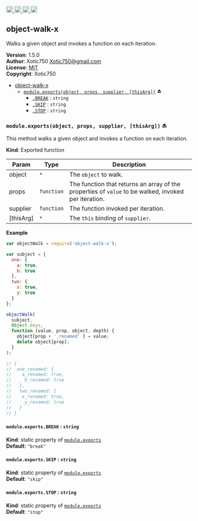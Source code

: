 <a href="https://travis-ci.org/Xotic750/object-walk-x"
   title="Travis status">
<img
   src="https://travis-ci.org/Xotic750/object-walk-x.svg?branch=master"
   alt="Travis status" height="18"/>
</a>
<a href="https://david-dm.org/Xotic750/object-walk-x"
   title="Dependency status">
<img src="https://david-dm.org/Xotic750/object-walk-x.svg"
   alt="Dependency status" height="18"/>
</a>
<a href="https://david-dm.org/Xotic750/object-walk-x#info=devDependencies"
   title="devDependency status">
<img src="https://david-dm.org/Xotic750/object-walk-x/dev-status.svg"
   alt="devDependency status" height="18"/>
</a>
<a href="https://badge.fury.io/js/object-walk-x" title="npm version">
<img src="https://badge.fury.io/js/object-walk-x.svg"
   alt="npm version" height="18"/>
</a>
<a name="module_object-walk-x"></a>

## object-walk-x
Walks a given object and invokes a function on each iteration.

**Version**: 1.5.0  
**Author**: Xotic750 <Xotic750@gmail.com>  
**License**: [MIT](&lt;https://opensource.org/licenses/MIT&gt;)  
**Copyright**: Xotic750  

* [object-walk-x](#module_object-walk-x)
    * [`module.exports(object, props, supplier, [thisArg])`](#exp_module_object-walk-x--module.exports) ⏏
        * [`.BREAK`](#module_object-walk-x--module.exports.BREAK) : <code>string</code>
        * [`.SKIP`](#module_object-walk-x--module.exports.SKIP) : <code>string</code>
        * [`.STOP`](#module_object-walk-x--module.exports.STOP) : <code>string</code>

<a name="exp_module_object-walk-x--module.exports"></a>

### `module.exports(object, props, supplier, [thisArg])` ⏏
This method walks a given object and invokes a function on each iteration.

**Kind**: Exported function  

| Param | Type | Description |
| --- | --- | --- |
| object | <code>\*</code> | The `object` to walk. |
| props | <code>function</code> | The function that returns an array of the  properties of `value` to be walked, invoked per iteration. |
| supplier | <code>function</code> | The function invoked per iteration. |
| [thisArg] | <code>\*</code> | The `this` binding of `supplier`. |

**Example**  
```js
var objectWalk = require('object-walk-x');

var subject = {
  one: {
    a: true,
    b: true
  },
  two: {
    x: true,
    y: true
  }
};

objectWalk(
  subject,
  Object.keys,
  function (value, prop, object, depth) {
    object[prop + '_renamed' ] = value;
    delete object[prop];
  }
);

// {
//  one_renamed: {
//    a_renamed: true,
//     b_renamed: true
//   },
//   two_renamed: {
//    x_renamed: true,
//     y_renamed: true
//   }
// }
```
<a name="module_object-walk-x--module.exports.BREAK"></a>

#### `module.exports.BREAK` : <code>string</code>
**Kind**: static property of [<code>module.exports</code>](#exp_module_object-walk-x--module.exports)  
**Default**: <code>&quot;break&quot;</code>  
<a name="module_object-walk-x--module.exports.SKIP"></a>

#### `module.exports.SKIP` : <code>string</code>
**Kind**: static property of [<code>module.exports</code>](#exp_module_object-walk-x--module.exports)  
**Default**: <code>&quot;skip&quot;</code>  
<a name="module_object-walk-x--module.exports.STOP"></a>

#### `module.exports.STOP` : <code>string</code>
**Kind**: static property of [<code>module.exports</code>](#exp_module_object-walk-x--module.exports)  
**Default**: <code>&quot;stop&quot;</code>  

